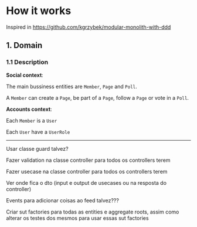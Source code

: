 # How it works

Inspired in https://github.com/kgrzybek/modular-monolith-with-ddd

## 1. Domain
### 1.1 Description

**Social context**:

The main bussiness entities are `Member`, `Page` and `Poll`.

A `Member` can create a `Page`, be part of a `Page`, follow a `Page` or vote in a `Poll`.

**Accounts context**:

Each `Member` is a `User`

Each `User` have a `UserRole`


-----
Usar classe guard talvez?

Fazer validation na classe controller para todos os controllers terem

Fazer usecase na classe controller para todos os controllers terem

Ver onde fica o dto (input e output de usecases ou na resposta do controller)

Events para adicionar coisas ao feed talvez???

Criar sut factories para todas as entities e aggregate roots, assim como alterar os testes dos mesmos para usar essas sut factories